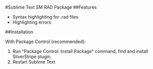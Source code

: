 #Sublime Text SM RAD Package
##Features
* Syntax highlighting for .rad files
* Highlighting errors

##Installation

With Package Control (recommended):

1. Run "Package Control: Install Package" command, find and install SilverStripe plugin.
2. Restart Sublime Text

